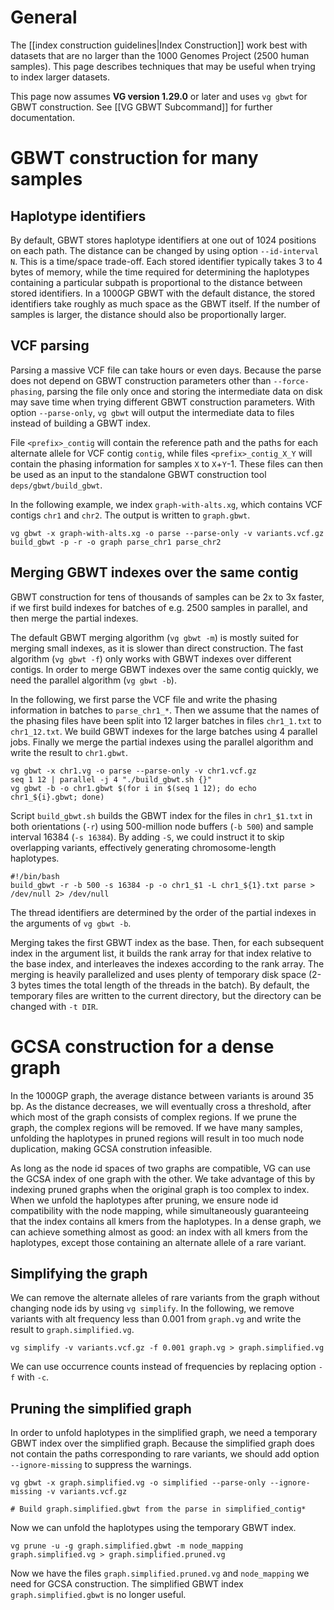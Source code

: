 # General

The [[index construction guidelines|Index Construction]] work best with datasets that are no larger than the 1000 Genomes Project (2500 human samples). This page describes techniques that may be useful when trying to index larger datasets.

This page now assumes **VG version 1.29.0** or later and uses `vg gbwt` for GBWT construction. See [[VG GBWT Subcommand]] for further documentation.

# GBWT construction for many samples

## Haplotype identifiers

By default, GBWT stores haplotype identifiers at one out of 1024 positions on each path. The distance can be changed by using option `--id-interval N`. This is a time/space trade-off. Each stored identifier typically takes 3 to 4 bytes of memory, while the time required for determining the haplotypes containing a particular subpath is proportional to the distance between stored identifiers. In a 1000GP GBWT with the default distance, the stored identifiers take roughly as much space as the GBWT itself. If the number of samples is larger, the distance should also be proportionally larger.

## VCF parsing

Parsing a massive VCF file can take hours or even days. Because the parse does not depend on GBWT construction parameters other than `--force-phasing`, parsing the file only once and storing the intermediate data on disk may save time when trying different GBWT construction parameters. With option `--parse-only`, `vg gbwt` will output the intermediate data to files instead of building a GBWT index.

File `<prefix>_contig` will contain the reference path and the paths for each alternate allele for VCF contig `contig`, while files `<prefix>_contig_X_Y` will contain the phasing information for samples `X` to `X`+`Y`-1. These files can then be used as an input to the standalone GBWT construction tool `deps/gbwt/build_gbwt`.

In the following example, we index `graph-with-alts.xg`, which contains VCF contigs `chr1` and `chr2`. The output is written to `graph.gbwt`.

```
vg gbwt -x graph-with-alts.xg -o parse --parse-only -v variants.vcf.gz
build_gbwt -p -r -o graph parse_chr1 parse_chr2
```

## Merging GBWT indexes over the same contig

GBWT construction for tens of thousands of samples can be 2x to 3x faster, if we first build indexes for batches of e.g. 2500 samples in parallel, and then merge the partial indexes.

The default GBWT merging algorithm (`vg gbwt -m`) is mostly suited for merging small indexes, as it is slower than direct construction. The fast algorithm (`vg gbwt -f`) only works with GBWT indexes over different contigs. In order to merge GBWT indexes over the same contig quickly, we need the parallel algorithm (`vg gbwt -b`).

In the following, we first parse the VCF file and write the phasing information in batches to `parse_chr1_*`. Then we assume that the names of the phasing files have been split into 12 larger batches in files `chr1_1.txt` to `chr1_12.txt`. We build GBWT indexes for the large batches using 4 parallel jobs. Finally we merge the partial indexes using the parallel algorithm and write the result to `chr1.gbwt`.

```
vg gbwt -x chr1.vg -o parse --parse-only -v chr1.vcf.gz
seq 1 12 | parallel -j 4 "./build_gbwt.sh {}"
vg gbwt -b -o chr1.gbwt $(for i in $(seq 1 12); do echo chr1_${i}.gbwt; done)
```

Script `build_gbwt.sh` builds the GBWT index for the files in `chr1_$1.txt` in both orientations (`-r`) using 500-million node buffers (`-b 500`) and sample interval 16384 (`-s 16384`). By adding `-S`, we could instruct it to skip overlapping variants, effectively generating chromosome-length haplotypes.

```
#!/bin/bash
build_gbwt -r -b 500 -s 16384 -p -o chr1_$1 -L chr1_${1}.txt parse > /dev/null 2> /dev/null
```

The thread identifiers are determined by the order of the partial indexes in the arguments of `vg gbwt -b`.

Merging takes the first GBWT index as the base. Then, for each subsequent index in the argument list, it builds the rank array for that index relative to the base index, and interleaves the indexes according to the rank array. The merging is heavily parallelized and uses plenty of temporary disk space (2-3 bytes times the total length of the threads in the batch). By default, the temporary files are written to the current directory, but the directory can be changed with `-t DIR`.

# GCSA construction for a dense graph

In the 1000GP graph, the average distance between variants is around 35 bp. As the distance decreases, we will eventually cross a threshold, after which most of the graph consists of complex regions. If we prune the graph, the complex regions will be removed. If we have many samples, unfolding the haplotypes in pruned regions will result in too much node duplication, making GCSA constrution infeasible.

As long as the node id spaces of two graphs are compatible, VG can use the GCSA index of one graph with the other. We take advantage of this by indexing pruned graphs when the original graph is too complex to index. When we unfold the haplotypes after pruning, we ensure node id compatibility with the node mapping, while simultaneously guaranteeing that the index contains all kmers from the haplotypes. In a dense graph, we can achieve something almost as good: an index with all kmers from the haplotypes, except those containing an alternate allele of a rare variant.

## Simplifying the graph

We can remove the alternate alleles of rare variants from the graph without changing node ids by using `vg simplify`. In the following, we remove variants with alt frequency less than 0.001 from `graph.vg` and write the result to `graph.simplified.vg`.

```
vg simplify -v variants.vcf.gz -f 0.001 graph.vg > graph.simplified.vg
```

We can use occurrence counts instead of frequencies by replacing option `-f` with `-c`.

## Pruning the simplified graph

In order to unfold haplotypes in the simplified graph, we need a temporary GBWT index over the simplified graph. Because the simplified graph does not contain the paths corresponding to rare variants, we should add option `--ignore-missing` to suppress the warnings.

```
vg gbwt -x graph.simplified.vg -o simplified --parse-only --ignore-missing -v variants.vcf.gz

# Build graph.simplified.gbwt from the parse in simplified_contig*
```

Now we can unfold the haplotypes using the temporary GBWT index.

```
vg prune -u -g graph.simplified.gbwt -m node_mapping graph.simplified.vg > graph.simplified.pruned.vg
```

Now we have the files `graph.simplified.pruned.vg` and `node_mapping` we need for GCSA construction. The simplified GBWT index `graph.simplified.gbwt` is no longer useful.

